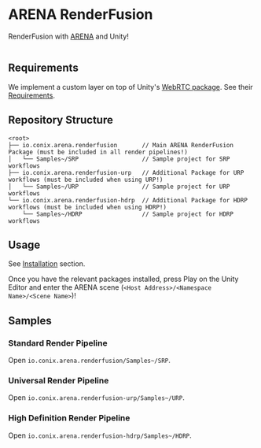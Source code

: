 # ARENA RenderFusion

RenderFusion with [ARENA](https://arenaxr.org/) and Unity!

<img alt="" src="Documentation~/images/demo.png">

## Requirements

We implement a custom layer on top of Unity's [WebRTC package](https://docs.unity3d.com/Packages/com.unity.webrtc@3.0/manual/index.html). See their [Requirements](https://docs.unity3d.com/Packages/com.unity.webrtc@3.0/manual/requirements.html).

## Repository Structure

```
<root>
├── io.conix.arena.renderfusion       // Main ARENA RenderFusion Package (must be included in all render pipelines!)
│   └── Samples~/SRP                  // Sample project for SRP workflows
├── io.conix.arena.renderfusion-urp   // Additional Package for URP workflows (must be included when using URP!)
│   └── Samples~/URP                  // Sample project for URP workflows
└── io.conix.arena.renderfusion-hdrp  // Additional Package for HDRP workflows (must be included when using HDRP!)
    └── Samples~/HDRP                 // Sample project for HDRP workflows
```

## Usage

See [Installation](Documentation~/install.md) section.

Once you have the relevant packages installed, press Play on the Unity Editor and enter the ARENA scene (`<Host Address>/<Namespace Name>/<Scene Name>`)!

## Samples

### Standard Render Pipeline
Open `io.conix.arena.renderfusion/Samples~/SRP`.

### Universal Render Pipeline
Open `io.conix.arena.renderfusion-urp/Samples~/URP`.

### High Definition Render Pipeline
Open `io.conix.arena.renderfusion-hdrp/Samples~/HDRP`.
